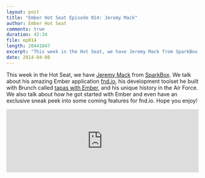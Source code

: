 ```yaml
---
layout: post
title: "Ember Hot Seat Episode 014: Jeremy Mack"
author: Ember Hot Seat
comments: true
duration: 42:34
file: ep014
length: 20441047
excerpt: "This week in the Hot Seat, we have Jeremy Mack from SparkBox. We talk about his amazing Ember application fnd.io, his development toolset he built with Brunch called tapas with Ember, and his unique history in the Air Force. We also talk about how he got started with Ember and even have an exclusive sneak peek into some coming features for fnd.io. Hope you enjoy!"
date: 2014-04-08
---
```

This week in the Hot Seat, we have [Jeremy Mack](https://twitter.com/mutewinter) from [SparkBox](http://seesparkbox.com/). We talk about his amazing Ember application [fnd.io](http://fnd.io), his development toolset he built with Brunch called [tapas with Ember](https://github.com/mutewinter/tapas-with-ember), and his unique history in the Air Force. We also talk about how he got started with Ember and even have an exclusive sneak peek into some coming features for fnd.io. Hope you enjoy!

<iframe width="100%" height="166" scrolling="no" frameborder="no" src="https://w.soundcloud.com/player/?url=https%3A//api.soundcloud.com/tracks/143816595&amp;color=ff5500&amp;auto_play=false&amp;hide_related=false&amp;show_artwork=true"> </iframe>